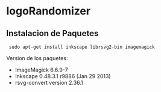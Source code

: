 # logoRandomizer

## Instalacion de Paquetes
```
 sudo apt-get install inkscape librsvg2-bin imagemagick
```

Version de los paquetes:
* ImageMagick 6.6.9-7
* Inkscape 0.48.3.1 r9886 (Jan 29 2013)
* rsvg-convert version 2.36.1
